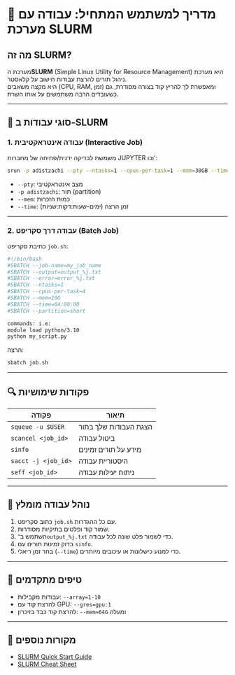 
# 🧠 מדריך למשתמש המתחיל: עבודה עם מערכת SLURM

## מה זה SLURM?

מערכת ה**SLURM** (Simple Linux Utility for Resource Management) היא מערכת ניהול תורים להרצת עבודות חישוב על קלאסטר.  
היא מקצה משאבים (CPU, RAM, זמן) ומאפשרת לך להריץ קוד בצורה מסודרת, גם כשעובדים הרבה משתמשים על אותו השרת.

---

## 🏁 סוגי עבודות ב-SLURM

### 1. עבודה אינטראקטיבית (Interactive Job)

משמשת לבדיקה ידנית/פתיחה של מחברות JUPYTER וכו':

```bash
srun -p adistzachi --pty --ntasks=1 --cpus-per-task=1 --mem=30GB --time=06-00:00:00 /bin/bash
```

- `--pty`: מצב אינטראקטיבי
- `-p adistzachi`: תור (partition)
- `--mem`: כמות הזכרות
- `--time`: זמן הרצה (ימים-שעות:דקות:שניות)

---

### 2. עבודה דרך סקריפט (Batch Job)

כתיבת סקריפט `job.sh`:

```bash
#!/bin/bash
#SBATCH --job-name=my_job_name
#SBATCH --output=output_%j.txt
#SBATCH --error=error_%j.txt
#SBATCH --ntasks=1
#SBATCH --cpus-per-task=4
#SBATCH --mem=16G
#SBATCH --time=04:00:00
#SBATCH --partition=short

commands: i.e:
module load python/3.10
python my_script.py
```

הרצה:
```bash
sbatch job.sh
```

---

## 🔍 פקודות שימושיות

| פקודה | תיאור |
|-------|--------|
| `squeue -u $USER` | הצגת העבודות שלך בתור |
| `scancel <job_id>` | ביטול עבודה |
| `sinfo` | מידע על תורים זמינים |
| `sacct -j <job_id>` | היסטוריית עבודה |
| `seff <job_id>` | ניתוח יעילות עבודה |

---

## 📁 נוהל עבודה מומלץ

1. כתוב סקריפט `job.sh` עם כל ההגדרות.
2. שמור קוד ופלטים בתיקיות מסודרות.
3. השתמש ב־`output_%j.txt` כדי לשמור פלט שונה לכל עבודה.
4. בדוק זמינות תורים עם `sinfo`.
5. בחר זמן ריאלי (`--time`) כדי למנוע כישלונות או עיכובים מיותרים.

---

## 🧪 טיפים מתקדמים

- עבודות מקבילות: `--array=1-10`
- להרצת קוד עם GPU: `--gres=gpu:1`
- להרצת קוד כבד בזיכרון: `--mem=64G` ומעלה

---

## 🧠 מקורות נוספים

- [SLURM Quick Start Guide](https://slurm.schedmd.com/quickstart.html)
- [SLURM Cheat Sheet](https://slurm.schedmd.com/pdfs/summary.pdf)
